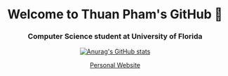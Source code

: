 <h1 align="center"> Welcome to Thuan Pham's GitHub 👋 </h1>
<h3 align="center"> Computer Science student at University of Florida </h3>


<div align = "center">

[![Anurag's GitHub stats](https://github-readme-stats.vercel.app/api?username=thuanpham7)](https://github.com/anuraghazra/github-readme-stats)

<p><a href = "https://www.thuanpham.me/">Personal Website </a></p>

</div>
